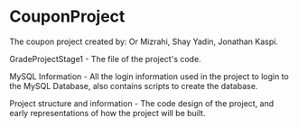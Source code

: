 # CouponProject
The coupon project created by: Or Mizrahi, Shay Yadin, Jonathan Kaspi.

GradeProjectStage1 - The file of the project's code.

MySQL Information - All the login information used in the project to login to the MySQL Database, also contains scripts to create the database.

Project structure and information - The code design of the project, and early representations of how the project will be built.
